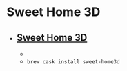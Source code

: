 # Sweet Home 3D
- [Sweet Home 3D](http://www.sweethome3d.com/)
  - 
  - 
  - `brew cask install sweet-home3d`
